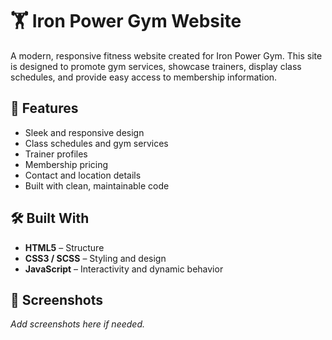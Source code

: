 # 🏋️ Iron Power Gym Website

A modern, responsive fitness website created for Iron Power Gym. This site is designed to promote gym services, showcase trainers, display class schedules, and provide easy access to membership information.

## 🚀 Features

- Sleek and responsive design
- Class schedules and gym services
- Trainer profiles
- Membership pricing
- Contact and location details
- Built with clean, maintainable code

## 🛠️ Built With

- **HTML5** – Structure
- **CSS3 / SCSS** – Styling and design
- **JavaScript** – Interactivity and dynamic behavior

## 📸 Screenshots

_Add screenshots here if needed._



